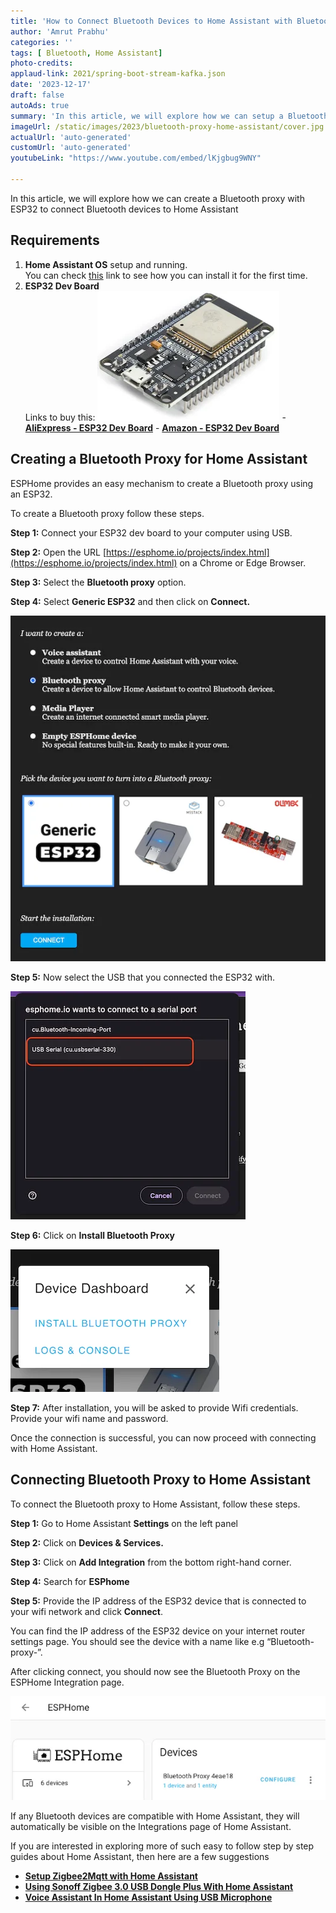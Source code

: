 ```yaml
---
title: 'How to Connect Bluetooth Devices to Home Assistant with Bluetooth Proxy'
author: 'Amrut Prabhu'
categories: ''
tags: [ Bluetooth, Home Assistant]
photo-credits:
applaud-link: 2021/spring-boot-stream-kafka.json
date: '2023-12-17'
draft: false
autoAds: true
summary: 'In this article, we will explore how we can setup a Bluetooth Proxy to connect Bluetooth devices with Home Assistant'
imageUrl: /static/images/2023/bluetooth-proxy-home-assistant/cover.jpg
actualUrl: 'auto-generated'
customUrl: 'auto-generated'
youtubeLink: "https://www.youtube.com/embed/lKjgbug9WNY"

---
```


In this article, we will explore how we can create a Bluetooth proxy with ESP32 to connect Bluetooth devices to Home Assistant

<TOCInline toc={props.toc} asDisclosure />  


## Requirements

1.  **Home Assistant OS** setup and running.  
    You can check [this](https://smarthomecircle.com/how-to-connect-wifi-to-home-assistant-on-startup) link to see how you can install it for the first time.
2. **ESP32 Dev Board**  
    Links to buy this:
[![ESP32 Wroom](/static/images/2023/wled-with-home-assistant/esp32-wroom.webp)](https://s.click.aliexpress.com/e/_DB4HfST)
        -   [**AliExpress - ESP32 Dev Board**](https://s.click.aliexpress.com/e/_DB4HfST)
        -   [**Amazon - ESP32 Dev Board**](https://amzn.to/3QPvyrR)
      <br/>


## Creating a Bluetooth Proxy for Home Assistant

ESPHome provides an easy mechanism to create a Bluetooth proxy using an ESP32.

To create a Bluetooth proxy follow these steps.

**Step 1:** Connect your ESP32 dev board to your computer using USB.

**Step 2:** Open the URL [https://esphome.io/projects/index.html](https://esphome.io/projects/index.html) on a Chrome or Edge Browser.

**Step 3:** Select the **Bluetooth proxy** option.

**Step 4:** Select **Generic ESP32** and then click on **Connect.**

![bluetooth-proxy-setup](/static/images/2023/bluetooth-proxy-home-assistant/bluetooth-proxy-setup.webp)

**Step 5:** Now select the USB that you connected the ESP32 with.

![proxy usb select](/static/images/2023/bluetooth-proxy-home-assistant/select-usb.webp)

**Step 6:** Click on **Install Bluetooth Proxy**

![install-bluetooth-proxy](/static/images/2023/bluetooth-proxy-home-assistant/install-bluetooth-proxy.webp)

**Step 7:** After installation, you will be asked to provide Wifi credentials. Provide your wifi name and password.

Once the connection is successful, you can now proceed with connecting with Home Assistant.

## Connecting Bluetooth Proxy to Home Assistant

To connect the Bluetooth proxy to Home Assistant, follow these steps.

**Step 1:** Go to Home Assistant **Settings** on the left panel

**Step 2:** Click on **Devices & Services.**

**Step 3:** Click on **Add Integration** from the bottom right-hand corner.

**Step 4:** Search for **ESPhome**

**Step 5:** Provide the IP address of the ESP32 device that is connected to your wifi network and click **Connect**.

You can find the IP address of the ESP32 device on your internet router settings page. You should see the device with a name like e.g “Bluetooth-proxy-”.

After clicking connect, you should now see the Bluetooth Proxy on the ESPHome Integration page.

![esphome-bluetooth-proxy](/static/images/2023/bluetooth-proxy-home-assistant/esphome-bluetooth-proxy.webp)


If any Bluetooth devices are compatible with Home Assistant, they will automatically be visible on the Integrations page of Home Assistant.

If you are interested in exploring more of such easy to follow step by step guides about Home Assistant, then here are a few suggestions

-   [**Setup Zigbee2Mqtt with Home Assistant**](https://smarthomecircle.com/install-zigbee2mqtt-with-home-assistant)
-   [**Using Sonoff Zigbee 3.0 USB Dongle Plus With Home Assistant**](https://smarthomecircle.com/connect-zigbee-device-using-sonoff-zigbee-3-dongle-plus-to-home-assistant)
-   [**Voice Assistant In Home Assistant Using USB Microphone**](https://smarthomecircle.com/setup-voice-assistant-with-home-assistant-using-docker-usb-microphone)
